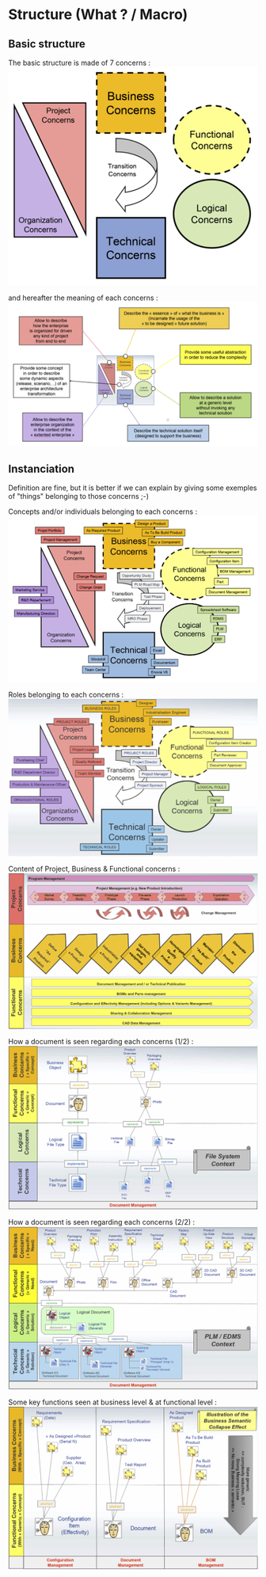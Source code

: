 Structure (What ? / Macro)
==

Basic structure
-

The basic structure is made of 7 concerns :
![alt text](https://github.com/iPlumb3r/pEAr4pEEr/blob/master/images/Overview_What_1.png)

and hereafter the meaning of each concerns :
![alt text](https://github.com/iPlumb3r/pEAr4pEEr/blob/master/images/How_ConcernsDefinition.png)

Instanciation
-
Definition are fine, but it is better if we can explain by giving some exemples of "things" belonging to those concerns ;-)

Concepts and/or individuals belonging to each concerns :
![alt text](https://github.com/iPlumb3r/pEAr4pEEr/blob/master/images/What_Instanciation_1_2020-03-24.png)

Roles belonging to each concerns :
![alt text](https://github.com/iPlumb3r/pEAr4pEEr/blob/master/images/What_Instanciation_2.png)

Content of Project, Business & Functional concerns :
![alt text](https://github.com/iPlumb3r/pEAr4pEEr/blob/master/images/What_Instanciation_3.png)

How a document is seen regarding each concerns (1/2) :
![alt text](https://github.com/iPlumb3r/pEAr4pEEr/blob/master/images/What_Instanciation_4.png)

How a document is seen regarding each concerns (2/2) :
![alt text](https://github.com/iPlumb3r/pEAr4pEEr/blob/master/images/What_Instanciation_5.png)

Some key functions seen at business level & at functional level :
![alt text](https://github.com/iPlumb3r/pEAr4pEEr/blob/master/images/What_Instanciation_6.png)







